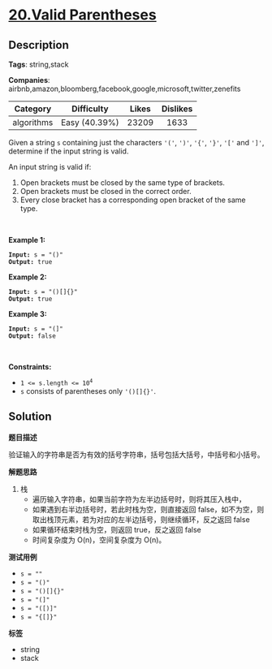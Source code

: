 # [20.Valid Parentheses](https://leetcode.com/problems/valid-parentheses/description/)

## Description

**Tags**: string,stack

**Companies**: airbnb,amazon,bloomberg,facebook,google,microsoft,twitter,zenefits

|  Category  |  Difficulty   | Likes | Dislikes |
| :--------: | :-----------: | :---: | :------: |
| algorithms | Easy (40.39%) | 23209 |   1633   |

<p>Given a string <code>s</code> containing just the characters <code>&#39;(&#39;</code>, <code>&#39;)&#39;</code>, <code>&#39;{&#39;</code>, <code>&#39;}&#39;</code>, <code>&#39;[&#39;</code> and <code>&#39;]&#39;</code>, determine if the input string is valid.</p>
<p>An input string is valid if:</p>
<ol>
  <li>Open brackets must be closed by the same type of brackets.</li>
  <li>Open brackets must be closed in the correct order.</li>
  <li>Every close bracket has a corresponding open bracket of the same type.</li>
</ol>
<p>&nbsp;</p>
<p><strong class="example">Example 1:</strong></p>
<pre><code><strong>Input:</strong> s = &quot;()&quot;
<strong>Output:</strong> true</code></pre>
<p><strong class="example">Example 2:</strong></p>
<pre><code><strong>Input:</strong> s = &quot;()[]{}&quot;
<strong>Output:</strong> true</code></pre>
<p><strong class="example">Example 3:</strong></p>
<pre><code><strong>Input:</strong> s = &quot;(]&quot;
<strong>Output:</strong> false</code></pre>
<p>&nbsp;</p>
<p><strong>Constraints:</strong></p>
<ul>
  <li><code>1 &lt;= s.length &lt;= 10<sup>4</sup></code></li>
  <li><code>s</code> consists of parentheses only <code>&#39;()[]{}&#39;</code>.</li>
</ul>

## Solution

**题目描述**

验证输入的字符串是否为有效的括号字符串，括号包括大括号，中括号和小括号。

**解题思路**

1. 栈
    - 遍历输入字符串，如果当前字符为左半边括号时，则将其压入栈中，
    - 如果遇到右半边括号时，若此时栈为空，则直接返回 false，如不为空，则取出栈顶元素，若为对应的左半边括号，则继续循环，反之返回 false
    - 如果循环结束时栈为空，则返回 true，反之返回 false
    - 时间复杂度为 O(n)，空间复杂度为 O(n)。

**测试用例**

- `s = ""`
- `s = "()"`
- `s = "()[]{}"`
- `s = "(]"`
- `s = "([)]"`
- `s = "{[]}"`

**标签**

- string
- stack
